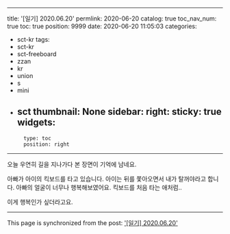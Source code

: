 
---
title: '[일기] 2020.06.20'
permlink: 2020-06-20
catalog: true
toc_nav_num: true
toc: true
position: 9999
date: 2020-06-20 11:05:03
categories:
- sct-kr
tags:
- sct-kr
- sct-freeboard
- zzan
- kr
- union
- s
- mini
- sct
thumbnail: None
sidebar:
    right:
        sticky: true
widgets:
    -
        type: toc
        position: right
---


오늘 우연히 길을 지나가다 본 장면이 기억에 남네요.

아빠가 아이의 킥보드를 타고 있습니다. 아이는 뒤를 쫓아오면서 내가 탈꺼야라고 합니다. 아빠의 얼굴이 너무나 행복해보였어요. 킥보드를 처음 타는 애처럼..

이게 행복인가 싶더라고요.

- - -

This page is synchronized from the post: ['[일기] 2020.06.20'](https://steemit.com/@jacobyu/2020-06-20)
